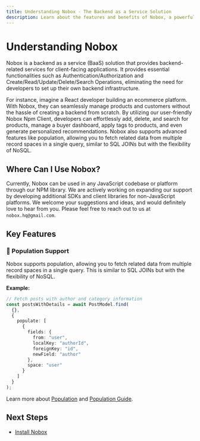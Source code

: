 ```yaml
---
title: Understanding Nobox - The Backend as a Service Solution
description: Learn about the features and benefits of Nobox, a powerful backend as a service product.
---
```


# Understanding Nobox

Nobox is a backend as a service (BaaS) solution that provides backend-related services for client-facing applications. It provides essential functionalities such as Authentication/Authorization and Create/Read/Update/Delete/Search Operations, eliminating the need for developers to set up their own backend infrastructure.

For instance, imagine a React developer building an ecommerce platform. With Nobox, they can seamlessly manage products and customers without the hassle of creating a backend from scratch. By utilizing our user-friendly Nobox Npm Client, developers can effortlessly add, delete, and search for products, manage a buyer dashboard, apply tags to products, and even generate personalized recommendations. Nobox also supports advanced features like population, allowing you to fetch related data from multiple record spaces in a single query, similar to SQL JOINs but with the flexibility of NoSQL.

## Where Can I Use Nobox?

Currently, Nobox can be used in any JavaScript codebase or platform through our NPM library. We are actively working on expanding our support by developing additional SDKs and client libraries for non-JavaScript platforms. We welcome your suggestions and ideas, and would definitely love to hear from you. Please feel free to reach out to us at `nobox.hq@gmail.com`.

## Key Features

### 🔗 Population Support
Nobox supports population, allowing you to fetch related data from multiple record spaces in a single query. This is similar to SQL JOINs but with the flexibility of NoSQL.

**Example:**
```typescript
// Fetch posts with author and category information
const postsWithDetails = await PostModel.find(
  {},
  {
    populate: [
      {
        fields: {
          from: "user",
          localKey: "authorId",
          foreignKey: "id",
          newField: "author"
        },
        space: "user"
      }
    ]
  }
);
```

Learn more about [Population](/methods/populate) and [Population Guide](/schema/population-guide).

## Next Steps

- [Install Nobox](/install-nobox)
